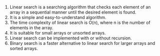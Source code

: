 

1. Linear search is a searching algorithm that checks each element of an array in a sequential manner until the desired element is found.
2. It is a simple and easy-to-understand algorithm.
3. The time complexity of linear search is O(n), where n is the number of elements in the array. 
4. It is suitable for small arrays or unsorted arrays.
5. Linear search can be implemented with or without recursion.
6. Binary search is a faster alternative to linear search for larger arrays and sorted arrays.